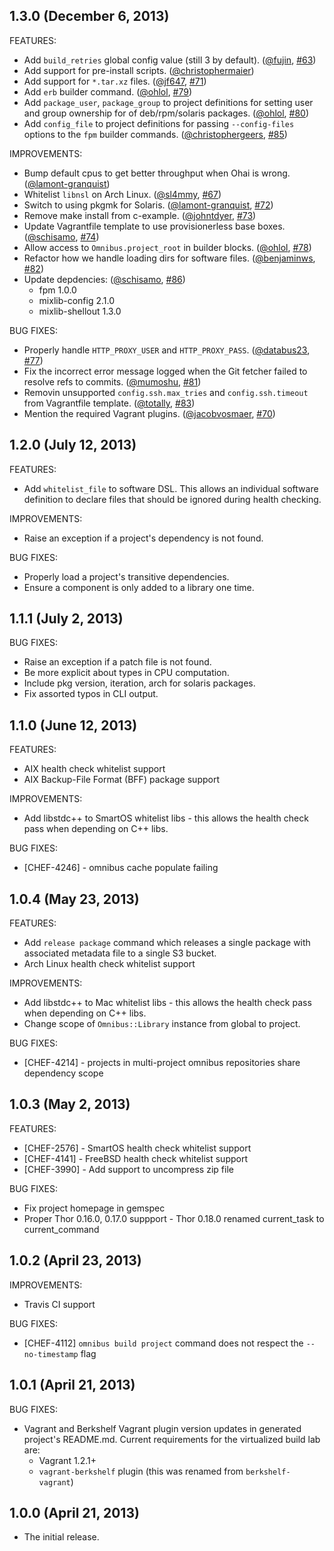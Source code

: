 ## 1.3.0 (December 6, 2013)

FEATURES:

* Add `build_retries` global config value (still 3 by default). ([@fujin][], [#63][])
* Add support for pre-install scripts. ([@christophermaier][])
* Add support for `*.tar.xz` files. ([@jf647][], [#71][])
* Add `erb` builder command. ([@ohlol][], [#79][])
* Add `package_user`, `package_group` to project definitions for setting 
  user and group ownership for of deb/rpm/solaris packages. ([@ohlol][], [#80][])
* Add `config_file` to project definitions for passing `--config-files` 
  options to the `fpm` builder commands. ([@christophergeers][], [#85][])

IMPROVEMENTS:

* Bump default cpus to get better throughput when Ohai is wrong. ([@lamont-granquist][])
* Whitelist `libnsl` on Arch Linux. ([@sl4mmy][], [#67][])
* Switch to using pkgmk for Solaris. ([@lamont-granquist][], [#72][])
* Remove make install from c-example. ([@johntdyer][], [#73][])
* Update Vagrantfile template to use provisionerless base boxes. ([@schisamo][], [#74][])
* Allow access to `Omnibus.project_root` in builder blocks. ([@ohlol][], [#78][])
* Refactor how we handle loading dirs for software files. ([@benjaminws][], [#82][])
* Update depdencies: ([@schisamo][], [#86][])
  * fpm 1.0.0
  * mixlib-config 2.1.0
  * mixlib-shellout 1.3.0

BUG FIXES:

* Properly handle `HTTP_PROXY_USER` and `HTTP_PROXY_PASS`. ([@databus23][], [#77][])
* Fix the incorrect error message logged when the Git fetcher failed to 
  resolve refs to commits. ([@mumoshu][], [#81][])
* Removin unsupported `config.ssh.max_tries` and `config.ssh.timeout` 
  from Vagrantfile template. ([@totally][], [#83][])
* Mention the required Vagrant plugins. ([@jacobvosmaer][], [#70][])

## 1.2.0 (July 12, 2013)

FEATURES:

* Add `whitelist_file` to software DSL. This allows an individual software 
  definition to declare files that should be ignored during health checking.

IMPROVEMENTS:

* Raise an exception if a project's dependency is not found.

BUG FIXES:

* Properly load a project's transitive dependencies.
* Ensure a component is only added to a library one time.

## 1.1.1 (July 2, 2013)

BUG FIXES:

* Raise an exception if a patch file is not found.
* Be more explicit about types in CPU computation.
* Include pkg version, iteration, arch for solaris packages.
* Fix assorted typos in CLI output.

## 1.1.0 (June 12, 2013)

FEATURES:

* AIX health check whitelist support
* AIX Backup-File Format (BFF) package support

IMPROVEMENTS:

* Add libstdc++ to SmartOS whitelist libs - this allows the health check pass when 
  depending on C++ libs.

BUG FIXES:

* [CHEF-4246] - omnibus cache populate failing

## 1.0.4 (May 23, 2013)

FEATURES:

* Add `release package` command which releases a single package with associated 
  metadata file to a single S3 bucket.
* Arch Linux health check whitelist support

IMPROVEMENTS:

* Add libstdc++ to Mac whitelist libs - this allows the health check pass when 
  depending on C++ libs.
* Change scope of `Omnibus::Library` instance from global to project.

BUG FIXES:

* [CHEF-4214] - projects in multi-project omnibus repositories share dependency scope

## 1.0.3 (May 2, 2013)

FEATURES:

* [CHEF-2576] - SmartOS health check whitelist support
* [CHEF-4141] - FreeBSD health check whitelist support
* [CHEF-3990] - Add support to uncompress zip file

BUG FIXES:

* Fix project homepage in gemspec
* Proper Thor 0.16.0, 0.17.0 suppport - Thor 0.18.0 renamed current_task to
  current_command

## 1.0.2 (April 23, 2013)

IMPROVEMENTS:

* Travis CI support

BUG FIXES:

* [CHEF-4112] `omnibus build project` command does not respect the
  `--no-timestamp` flag

## 1.0.1 (April 21, 2013)

BUG FIXES:

* Vagrant and Berkshelf Vagrant plugin version updates in generated project's
  README.md. Current requirements for the virtualized build lab are:
  * Vagrant 1.2.1+
  * `vagrant-berkshelf` plugin (this was renamed from `berkshelf-vagrant`)

## 1.0.0 (April 21, 2013)

* The initial release.

<!--- The following link definition list is generated by PimpMyChangelog --->
[#63]: https://github.com/opscode/omnibus-ruby/issues/63
[#67]: https://github.com/opscode/omnibus-ruby/issues/67
[#70]: https://github.com/opscode/omnibus-ruby/issues/70
[#71]: https://github.com/opscode/omnibus-ruby/issues/71
[#72]: https://github.com/opscode/omnibus-ruby/issues/72
[#73]: https://github.com/opscode/omnibus-ruby/issues/73
[#74]: https://github.com/opscode/omnibus-ruby/issues/74
[#77]: https://github.com/opscode/omnibus-ruby/issues/77
[#78]: https://github.com/opscode/omnibus-ruby/issues/78
[#79]: https://github.com/opscode/omnibus-ruby/issues/79
[#80]: https://github.com/opscode/omnibus-ruby/issues/80
[#81]: https://github.com/opscode/omnibus-ruby/issues/81
[#82]: https://github.com/opscode/omnibus-ruby/issues/82
[#83]: https://github.com/opscode/omnibus-ruby/issues/83
[#85]: https://github.com/opscode/omnibus-ruby/issues/85
[#86]: https://github.com/opscode/omnibus-ruby/issues/86
[@benjaminws]: https://github.com/benjaminws
[@christophergeers]: https://github.com/christophergeers
[@christophermaier]: https://github.com/christophermaier
[@databus23]: https://github.com/databus23
[@fujin]: https://github.com/fujin
[@jacobvosmaer]: https://github.com/jacobvosmaer
[@jf647]: https://github.com/jf647
[@johntdyer]: https://github.com/johntdyer
[@lamont-granquist]: https://github.com/lamont-granquist
[@mumoshu]: https://github.com/mumoshu
[@ohlol]: https://github.com/ohlol
[@schisamo]: https://github.com/schisamo
[@sl4mmy]: https://github.com/sl4mmy
[@totally]: https://github.com/totally
